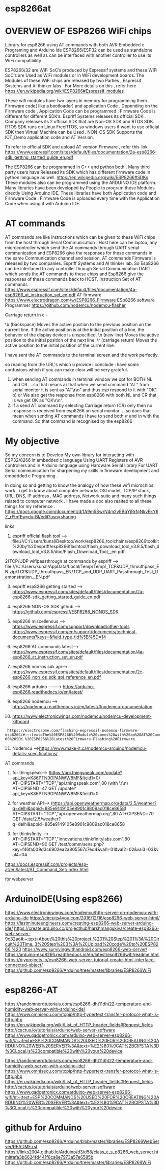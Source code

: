 # esp8266at

# OVERVIEW OF ESP8266 WiFi chips
Library for esp8266 using AT commands with both  AVR Embedded c Programing and Arduino Ide 
ESP8266/ESP32  can be used as standalone controllers as well as can be interfaced with another controller to use its WiFi compatibility 


ESP8266/32 are WiFi SoC’s produced by Espressif  systems and these WiFi SoC’s are Used as WiFi modules or in WiFi development boards.
The Modules of these WiFi chips are released by two Parties , Espressif Systems and AI thinker labs . For More details on this , refer here https://en.wikipedia.org/wiki/ESP8266#Espressif_modules


These wifi modules have two layers in memory for programming them . Firmware code( like a bootloader)  and application Code . Depending on the Firmware code , Application Code can be programmed . Firmware Code is different for different SDK’s.
 Espriff Systems releases its official SDK . Company releases its 2 official SDK that are Non-OS SDK and RTOS SDK.   RTOS SDK runs on Linux FreeRTOS, so windows users if want to use official SDK then Virtual Machine can be Used . NON-OS SDK Supports the IOT_Demo application code and AT Version.
 
 
To refer to official SDK  and upload AT version Firmware , refer this link https://www.espressif.com/sites/default/files/documentation/2a-esp8266-sdk_getting_started_guide_en.pdf

The ESP8266 can be programmed in C++ and python both . Many third party users have Released its SDK which has different firmware code in python language as well.
https://en.wikipedia.org/wiki/ESP8266#SDKs
These modules also can be programmed using the ARDUINO IDE platform. Many libraries have been developed by People to program these Modules directly Using Arduino IDE. These libraries have both Application code and Firmware Code . Firmware Code is uploaded every time with the Application Code when using it with Arduino IDE.


# AT commands
AT commands are like instructions which can be given to these WiFi chips from the host through Serial Communication . Host here can be laptop, any microcontroller which send the At commands through UART serial communication and ESP8266 give the responses for these commands in the same Communication channel and session. 
AT commands Firmware is released by two companies. Espriff Systems and AI thinker lab.
So Esp8266 can be interfaced to any controller through Serial Communication UART which sends the AT commands to these chips and Esp8266 give the responses of these commands back to HOST. 
Instruction Set of AT commands
https://www.espressif.com/sites/default/files/documentation/4a-esp8266_at_instruction_set_en.pdf
AT firmware
https://www.electrodragon.com/w/ESP8266_Firmware
ESp8266  software Programmer 
https://github.com/nodemcu/nodemcu-flasher

Carriage return in c -

\b (backspace) Moves the active position to the previous position on the current line. If the active position is at the initial position of a line, the behavior of the display device is unspecified.
\n (new line) Moves the active position to the initial position of the next line.
\r (carriage return) Moves the active position to the initial position of the current line.



I have sent the AT commands to the terminal screen and the work perfectly.

so reading from the URL's which u provide i conclude i have some confusions which if you can make clear will be very grateful.
1) when sending AT commands in terminal window we opt for BOTH NL and CR ....so that means
      a) that when we send command "AT" from serial monitor it is sent as  "AT\r\n" and thus esp respond to it with "OK".
       b) or We also get the response from esp8266 with both NL and CR that is we get OK as "OK\r\n".
2) if a send AT command by selecting Carriage return (CR) only then no response is received from esp8266 on serial monitor ... so does that mean when sending AT commands i have to send both  \r and \n with the command. So that command is recognised by the esp8266


# My objective

So my concern is to Develop My own library for interacting with ESP32/8266 in embedded c language Using UART Registers   of AVR controllers and in Arduino language using Hardware Serial library For UART Serial communication for sharpening my skills in firmware development and embedded c Programing .

In doing so and getting to know the analogy of how these wifi microchips work , i get to know about computer networks,OSI model, TCP/IP stack, URL, DNS, IP address , MAC address, Network suite  and many such things related to computer network . I have made a doc also realted to all these things for my reference .
https://docs.google.com/document/d/1A9m5SwrN4m2vEBqYjRrNjNkvEkY6Z_rFtnfEwydu-BI/edit?usp=sharing





links

1) espriff official flash tool --> file:///C:/Users/kunal/Desktop/work/esp8266_toolchains/esp8266toolkit%20by%20espriff/esp8266flashtool/flash_download_tool_v3.8.5/flash_download_tool_v3.8.5/doc/Flash_Download_Tool__en.pdf

2)TCP/UDP wifipassthrough at commands by espriff -->
file:///C:/Users/kunal/AppData/Local/Temp/Temp1_TCP&UDP_throuthpass_EN.zip/TCP&UDP_throuthpass_EN/TCP_and_UDP_UART_Passthrough_Test_Demonstration__EN.pdf

3) espriff esp8266 getting started -->
https://www.espressif.com/sites/default/files/documentation/2a-esp8266-sdk_getting_started_guide_en.pdf


4) esp8266 NON-OS SDK github -->
https://github.com/espressif/ESP8266_NONOS_SDK


5) esp8266 miscellenous -->
https://www.espressif.com/support/download/other-tools
https://www.espressif.com/en/support/documents/technical-documents?keys=&field_type_tid%5B%5D=14


6) esp8266 AT commands latest-->
https://www.espressif.com/sites/default/files/documentation/4a-esp8266_at_instruction_set_en.pdf



7) esp8266 non-os sdk api-->
https://www.espressif.com/sites/default/files/documentation/2c-esp8266_non_os_sdk_api_reference_en.pdf


8) esp8266 arduino ---->
https://arduino-esp8266.readthedocs.io/en/latest/


9) esp8266 nodemcu -->
https://nodemcu.readthedocs.io/en/latest/#nodemcu-documentation


10)   https://www.electronicwings.com/nodemcu/nodemcu-development-kitboard

     https://electrosome.com/flashing-espressif-nodemcu-firmware-esp8266/#:~:text=The%20ESP8266%20Module%20comes%20with%20an%20AT%20Command,the%20type%20Non-OS%20SDK.%20ESP8266%20Latest%20Firmware-Flashing%20Firmware

11) Nodemcu -->https://www.make-it.ca/nodemcu-arduino/nodemcu-details-specifications/


AT commands
1) for thingspeak-->
(https://api.thingspeak.com/update?api_key=K86PTN9OPANWW8MF&field1=0)
AT+CIPSTART="TCP","api.thingspeak.com",80  (with \r\n)
AT+CIPSEND=47
GET /update?api_key=K86PTN9OPANWW8MF&field1=0

2) for weather API-->
(https://api.openweathermap.org/data/2.5/weather?q=delhi&appid=885e9149105e8901c9809ac018ce8658)
AT+CIPSTART="TCP","api.openweathermap.org",80
AT+CIPSEND=70
GET /data/2.5/weather?q=delhi&appid=885e9149105e8901c9809ac018ce8658


3) for thinksfinity -->
AT+CIPSTART="TCP","innovations.thinkfinitylabs.com",80
AT+CIPSEND=90
GET /test/comm/sens.php?key=f46fa009d3c6902ea2a805567c7ed4&val1=01&val2=02&val3=03&val4=04


https://docs.espressif.com/projects/esp-at/en/latest/AT_Command_Set/index.html




for webserver
# ArduinoIDE(Using esp8266)
https://www.electronicwings.com/nodemcu/http-server-on-nodemcu-with-arduino-ide
https://circuits4you.com/2016/12/16/esp8266-web-server-html/
https://lastminuteengineers.com/creating-esp8266-web-server-arduino-ide/
https://create.arduino.cc/projecthub/harshmangukiya/create-esp8266-web-server-9c32ac#:~:text=About%20this%20project.%201%20Step%201%3A%20Circuit%20Time.,3%20Step%203%3A%20Upload%20code%20to%20ESP8266.%20
https://www.survivingwithandroid.com/esp8266-web-server/
https://arduino-esp8266.readthedocs.io/en/latest/esp8266wifi/readme.html
https://diyprojects.io/esp8266-web-server-tutorial-create-html-interface-connected-object/
https://github.com/esp8266/Arduino/tree/master/libraries/ESP8266WiFi

# esp8266-AT
https://randomnerdtutorials.com/esp8266-dht11dht22-temperature-and-humidity-web-server-with-arduino-ide/
https://www.omnisecu.com/tcpip/http-hypertext-transfer-protocol-what-is-http.php
https://en.wikipedia.org/wiki/List_of_HTTP_header_fields#Request_fields
http://cactus.io/tutorials/arduino/web-server-software
https://www.gadgetronicx.com/arduino-web-server-esp8266-wifi/#:~:text=ESP%20COMMANDS%20USED%20FOR%20CREATING%20ARDUINO%20WEB%20SERVER%3A&text=%E2%80%9CAT%2BCIPSTA%3D%3CLocal,is%20compatible%20with%20your%20device.

https://randomnerdtutorials.com/esp8266-dht11dht22-temperature-and-humidity-web-server-with-arduino-ide/
https://www.omnisecu.com/tcpip/http-hypertext-transfer-protocol-what-is-http.php
https://en.wikipedia.org/wiki/List_of_HTTP_header_fields#Request_fields
http://cactus.io/tutorials/arduino/web-server-software
https://www.gadgetronicx.com/arduino-web-server-esp8266-wifi/#:~:text=ESP%20COMMANDS%20USED%20FOR%20CREATING%20ARDUINO%20WEB%20SERVER%3A&text=%E2%80%9CAT%2BCIPSTA%3D%3CLocal,is%20compatible%20with%20your%20device.




# github for Arduino 
https://github.com/esp8266/Arduino/blob/master/libraries/ESP8266WebServer/README.rst
https://links2004.github.io/Arduino/d3/d58/class_e_s_p8266_web_server.html#afa3b6624fd441f8ca8e7973a57e6585b
https://github.com/esp8266/Arduino/tree/master/libraries/ESP8266WiFi
